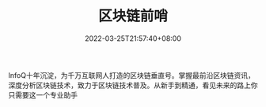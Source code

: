 ﻿---
weight: 
title: "区块链前哨"
description: "InfoQ十年沉淀，为千万互联网人打造的区块链垂直号"
date: 2022-03-25T21:57:40+08:00
lastmod: 2022-03-25T16:45:40+08:00
draft: false
authors: ["Metabd"]
featuredImage: "qukuailianqianshao.jpg"
link: ""
tags: ["微信公众号","区块链前哨"]
categories: ["navigation"]
navigation: ["微信公众号"]
lightgallery: true
toc: true
pinned: false
recommend: false
recommend1: false
---
InfoQ十年沉淀，为千万互联网人打造的区块链垂直号。掌握最前沿区块链资讯，深度分析区块链技术，致力于区块链技术普及。从新手到精通，看见未来的路上你只需要这一个专业助手
